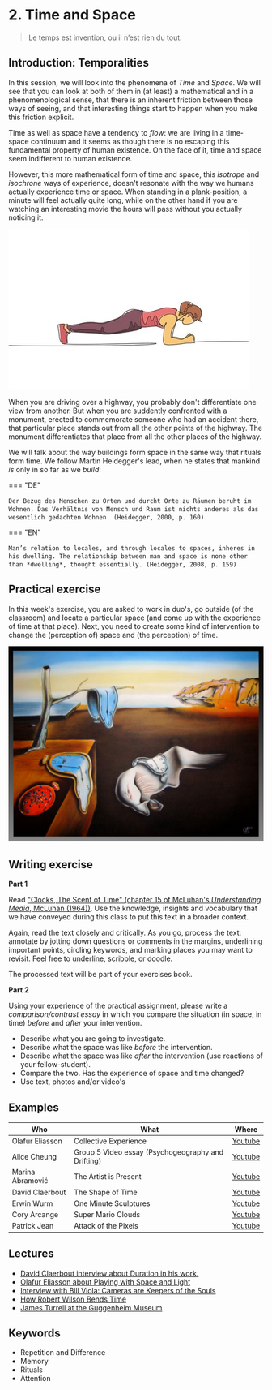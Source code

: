 # 2. Time and Space

> Le temps est invention, ou il n’est rien du tout.

## Introduction: Temporalities

In this session, we will look into the phenomena of *Time* and *Space*. We will see that you can look at both of them in (at least) a mathematical and in a phenomenological sense, that there is an inherent friction between those ways of seeing, and that interesting things start to happen when you make this friction explicit.

Time as well as space have a tendency to *flow*: we are living in a time-space continuum and it seems as though there is no escaping this fundamental property of human existence. On the face of it, time and space seem indifferent to human existence.

However, this more mathematical form of time and space, this *isotrope* and *isochrone* ways of experience, doesn't resonate with the way we humans actually experience time or space. When standing in a plank-position, a minute will feel actually quite long, while on the other hand if you are watching an interesting movie the hours will pass without you actually noticing it.

![When planking, a minute will feel like a very long time](imgs/planking.jpeg)

When you are driving over a highway, you probably don't differentiate one view from another. But when you are suddently confronted with a monument, erected to commemorate someone who had an accident there, that particular place stands out from all the other points of the highway. The monument differentiates that place from all the other places of the highway.

We will talk about the way buildings form space in the same way that rituals form time. We follow Martin Heidegger's lead, when he states that mankind *is* only in so far as we *build*:

=== "DE"

    Der Bezug des Menschen zu Orten und durcht Orte zu Räumen beruht im Wohnen. Das Verhältnis von Mensch und Raum ist nichts anderes als das wesentlich gedachten Wohnen. (Heidegger, 2000, p. 160)

=== "EN"

    Man’s relation to locales, and through locales to spaces, inheres in his dwelling. The relationship between man and space is none other than *dwelling*, thought essentially. (Heidegger, 2008, p. 159)

## Practical exercise

In this week's exercise, you are asked to work in duo's, go outside (of the classroom) and locate a particular space (and come up with the experience of time at that place). Next, you need to create some kind of intervention to change the (perception of) space and (the perception) of time. 

![Salvator Dalí: La persistència de la memòria](imgs/dali-klok.jpeg)

## Writing exercise

__Part 1__

Read ["Clocks, The Scent of Time" (chapter 15 of McLuhan's *Understanding Media*, McLuhan (1964))](files/mcluhan-clock.pdf). Use the knowledge, insights and vocabulary that we have conveyed during this class to put this text in a broader context.

Again, read the text closely and critically. As you go, process the text: annotate by jotting down questions or comments in the margins, underlining important points, circling keywords, and marking places you may want to revisit. Feel free to underline, scribble, or doodle. 

The processed text will be part of your exercises book. 

__Part 2__

Using your experience of the practical assignment, please write a *comparison/contrast essay* in which you compare the situation (in space, in time) *before* and *after* your intervention.

- Describe what you are going to investigate.
- Describe what the space was like *before* the intervention.
- Describe what the space was like *after* the intervention (use reactions of your fellow-student).
- Compare the two. Has the experience of space and time changed?
- Use text, photos and/or video's


## Examples

Who | What | Where
--|--|--
Olafur Eliasson | Collective Experience | [Youtube](https://www.youtube.com/watch?v=Ksm2eInvuwU)
Alice Cheung | Group 5 Video essay (Psychogeography and Drifting) | [Youtube](https://www.youtube.com/watch?v=wU-6N6l0Cn0)
Marina Abramović | The Artist is Present | [Youtube](https://www.youtube.com/watch?v=taKQwPTtRjg)
David Claerbout | The Shape of Time | [Youtube](https://www.youtube.com/watch?v=RWKVx6DFlO0)
Erwin Wurm | One Minute Sculptures | [Youtube](https://www.youtube.com/watch?v=vX91fcNjhlc)
Cory Arcange | Super Mario Clouds | [Youtube](https://www.youtube.com/watch?v=fCmAD0TwGcQ)
Patrick Jean | Attack of the Pixels | [Youtube](https://www.youtube.com/watch?v=ugV6cLgwomo)

## Lectures

- [David Claerbout interview about Duration in his work.](https://www.youtube.com/watch?v=gTad4uUhK1o)
- [Olafur Eliasson about Playing with Space and Light](https://www.ted.com/talks/olafur_eliasson_playing_with_space_and_light)
- [Interview with Bill Viola: Cameras are Keepers of the Souls ](https://www.youtube.com/watch?v=w3VfWLlkuRI)
- [How Robert Wilson Bends Time](https://www.youtube.com/watch?v=BA67jt8QiKo)
- [James Turrell at the Guggenheim Museum](https://www.youtube.com/watch?v=MVoMJHSNyI0)


## Keywords

- Repetition and Difference
- Memory
- Rituals
- Attention


